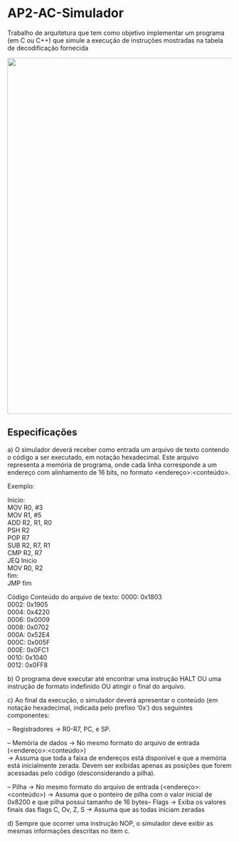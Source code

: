 # AP2-AC-Simulador
Trabalho de arquitetura que tem como objetivo implementar um programa (em C ou C++) que simule a execução de instruções mostradas na tabela de decodificação fornecida

<div align="center">
<img src="https://github.com/user-attachments/assets/ebc4b653-6804-46eb-a74e-2806d0a34ccc" width="800px" />
</div>  

## Especificações

 a) O simulador deverá receber como entrada um arquivo de texto contendo o código a ser executado, em notação hexadecimal. Este arquivo representa
 a memória de programa, onde cada linha corresponde a um endereço com alinhamento de 16 bits, no formato <endereço>:<conteúdo>.
 
 Exemplo:

 Inicio:  
  MOV R0, #3   
  MOV R1, #5  
  ADD R2, R1, R0  
  PSH R2  
  POP R7  
  SUB R2, R7, R1  
  CMP R2, R7  
  JEQ Inicio  
  MOV R0, R2  
 fim:  
  JMP fim  

 Código Conteúdo do arquivo de texto:
 0000: 0x1803  
 0002: 0x1905  
 0004: 0x4220  
 0006: 0x0009  
 0008: 0x0702  
 000A: 0x52E4  
 000C: 0x005F  
 000E: 0x0FC1  
 0010: 0x1040  
 0012: 0x0FF8    
 
 b) O programa deve executar até encontrar uma instrução HALT  OU uma instrução de formato indefinido OU atingir o final do arquivo.  

c) Ao final da execução, o simulador deverá apresentar o conteúdo (em notação hexadecimal, indicada pelo prefixo ‘0x’) dos seguintes componentes:

– Registradores
 → R0-R7, PC, e SP.  
 
– Memória de dados
 → No mesmo formato do arquivo de entrada (<endereço>:<conteúdo>)  
 → Assuma que toda a faixa de endereços está disponível e que a memória está inicialmente zerada. Devem ser exibidas apenas as posições que forem
 acessadas pelo código (desconsiderando a pilha).  
 
 – Pilha
 → No mesmo formato do arquivo de entrada (<endereço>:<conteúdo>)
 → Assuma que o ponteiro de pilha com o valor inicial de 0x8200 e que pilha possui tamanho de 16 bytes– Flags
 → Exiba os valores finais das flags C, Ov, Z, S
 → Assuma que as todas iniciam zeradas  
 
 d) Sempre que ocorrer uma instrução NOP, o simulador deve exibir as mesmas informações descritas no item c.
